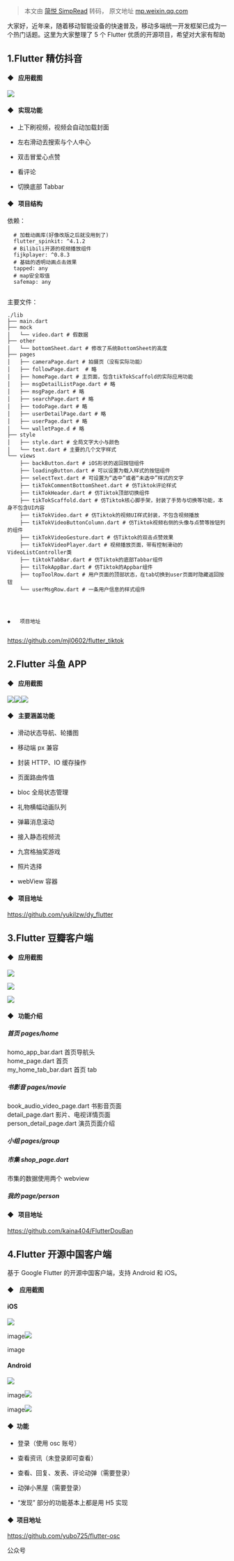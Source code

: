 > 本文由 [简悦 SimpRead](http://ksria.com/simpread/) 转码， 原文地址 [mp.weixin.qq.com](https://mp.weixin.qq.com/s?__biz=Mzg3MDYwMzkwMw==&mid=2247484394&idx=1&sn=ea74d932d280e8965dc757b47f774174&chksm=ce8a0efaf9fd87ec69aa850d71a7281d366b9f973e3fb58149fc8fbf88d248e2f2acbcc26f15&mpshare=1&scene=1&srcid=0628lDkoDyah7B4SatwFOEB6&sharer_sharetime=1624875571226&sharer_shareid=7fece245937ac96f04f0fb8e1311fff1#rd)

大家好，近年来，随着移动智能设备的快速普及，移动多端统一开发框架已成为一个热门话题。这里为大家整理了 5 个 Flutter 优质的开源项目，希望对大家有帮助  

1.Flutter 精仿抖音
--------------

#### ◆   应用截图

![](https://mmbiz.qpic.cn/mmbiz_png/OKUeiaP72uRz2iaPnnia07Qu4a5oz37yCd0XOhXib4y1yyicVBkWYoQq62eI35jkJq6z4I7f1d4bpqDiaVTx11YoDNDw/640?wx_fmt=png)

#### ◆   实现功能

*   上下刷视频，视频会自动加载封面
    
*   左右滑动去搜索与个人中心
    
*   双击冒爱心点赞
    
*   看评论
    
*   切换底部 Tabbar
    

#### ◆   项目结构

依赖：

```
  # 加载动画库(好像改版之后就没用到了)
  flutter_spinkit: ^4.1.2
  # Bilibili开源的视频播放组件
  fijkplayer: ^0.8.3
  # 基础的透明动画点击效果
  tapped: any
  # map安全取值
  safemap: any


```

主要文件：

```
./lib
├── main.dart
├── mock
│   └── video.dart # 假数据
├── other
│   └── bottomSheet.dart # 修改了系统BottomSheet的高度
├── pages
│   ├── cameraPage.dart # 拍摄页（没有实际功能）
│   ├── followPage.dart  # 略
│   ├── homePage.dart # 主页面，包含tikTokScaffold的实际应用功能
│   ├── msgDetailListPage.dart # 略
│   ├── msgPage.dart # 略
│   ├── searchPage.dart # 略
│   ├── todoPage.dart # 略
│   ├── userDetailPage.dart # 略
│   ├── userPage.dart # 略
│   └── walletPage.d # 略
├── style
│   ├── style.dart # 全局文字大小与颜色
│   └── text.dart # 主要的几个文字样式
└── views
    ├── backButton.dart # iOS形状的返回按钮组件
    ├── loadingButton.dart # 可以设置为载入样式的按钮组件
    ├── selectText.dart # 可设置为“选中”或者“未选中”样式的文字
    ├── tikTokCommentBottomSheet.dart # 仿Tiktok评论样式
    ├── tikTokHeader.dart # 仿Tiktok顶部切换组件
    ├── tikTokScaffold.dart # 仿Tiktok核心脚手架，封装了手势与切换等功能，本身不包含UI内容
    ├── tikTokVideo.dart # 仿Tiktok的视频UI样式封装，不包含视频播放
    ├── tikTokVideoButtonColumn.dart # 仿Tiktok视频右侧的头像与点赞等按钮列的组件
    ├── tikTokVideoGesture.dart # 仿Tiktok的双击点赞效果
    ├── tikTokVideoPlayer.dart # 视频播放页面，带有控制滑动的VideoListController类
    ├── tiktokTabBar.dart # 仿Tiktok的底部Tabbar组件
    ├── tilTokAppBar.dart # 仿Tiktok的Appbar组件
    ├── topToolRow.dart # 用户页面的顶部状态，在tab切换到user页面时隐藏返回按钮
    └── userMsgRow.dart # 一条用户信息的样式组件


```

```


◆   项目地址


```

https://github.com/mjl0602/flutter_tiktok

2.Flutter 斗鱼 APP
----------------

#### ◆   应用截图

![](https://mmbiz.qpic.cn/mmbiz_png/OKUeiaP72uRz2iaPnnia07Qu4a5oz37yCd0OgKxkFZCLMYevHouMbHyzxM2t33UFZp27qqgGjKKbzQNZ1zK7YPAPw/640?wx_fmt=png)![](https://mmbiz.qpic.cn/mmbiz_png/OKUeiaP72uRz2iaPnnia07Qu4a5oz37yCd0Pxu6MIOaspibicKkojWOib1Kq3ibxXjoFHibVQqrgfAy32tdOMv0Z2X3HzA/640?wx_fmt=png)![](https://mmbiz.qpic.cn/mmbiz_png/OKUeiaP72uRz2iaPnnia07Qu4a5oz37yCd0mPmZRISmmu9cfJYaxR4WJicLvXd2wRguTHwa6x0177mFMpTzUmIBiazw/640?wx_fmt=png)

#### ◆   主要涵盖功能

*   滑动状态导航、轮播图
    
*   移动端 px 兼容
    
*   封装 HTTP、IO 缓存操作
    
*   页面路由传值
    
*   bloc 全局状态管理
    
*   礼物横幅动画队列
    
*   弹幕消息滚动
    
*   接入静态视频流
    
*   九宫格抽奖游戏
    
*   照片选择
    
*   webView 容器
    

#### ◆   项目地址

https://github.com/yukilzw/dy_flutter

3.Flutter 豆瓣客户端
---------------

#### ◆   应用截图

![](https://mmbiz.qpic.cn/mmbiz/OKUeiaP72uRz2iaPnnia07Qu4a5oz37yCd085Z4xNs6oCPlhevkTpl40DFa9Eh3cictxMoibRCfibVHhzuPBdZiazwqOg/640?wx_fmt=png)

![](https://mmbiz.qpic.cn/mmbiz_png/OKUeiaP72uRz2iaPnnia07Qu4a5oz37yCd0eeQJ4M3pnpKt96MNFxT4pnbsvo8PBg4ica0McSicnAzL2WEFFygaibGcg/640?wx_fmt=png)

![](https://mmbiz.qpic.cn/mmbiz/OKUeiaP72uRz2iaPnnia07Qu4a5oz37yCd0lg2qFJFfKkqRrsU5IR9YJWqAAP7zs1pkwBV5wRQ6vkvH3LNpM5b3Hw/640?wx_fmt=png)

#### ◆   功能介绍

##### 首页 pages/home

homo_app_bar.dart 首页导航头  
home_page.dart 首页  
my_home_tab_bar.dart 首页 tab

##### 书影音 pages/movie

book_audio_video_page.dart 书影音页面  
detail_page.dart 影片、电视详情页面  
person_detail_page.dart 演员页面介绍

##### 小组 pages/group

##### 市集 shop_page.dart

市集的数据使用两个 webview

##### 我的 page/person

#### ◆   项目地址

https://github.com/kaina404/FlutterDouBan

4.Flutter 开源中国客户端
-----------------

基于 Google Flutter 的开源中国客户端，支持 Android 和 iOS。

#### ◆    应用截图

#### **iOS**

![](https://mmbiz.qpic.cn/mmbiz_png/OKUeiaP72uRz2iaPnnia07Qu4a5oz37yCd0j3ibUyBSV4ExwtNUUK16Iic35mTNkUqxoqJxXR9mfH30VkN0PjRsdxdA/640?wx_fmt=png)

image![](https://mmbiz.qpic.cn/mmbiz_png/OKUeiaP72uRz2iaPnnia07Qu4a5oz37yCd0DdUVAiaWAASB2nye0DVFtkgRnrZkSqZkxuxwYPaVQUcg8NaI5wQb9JQ/640?wx_fmt=png)

image

#### **Android**

![](https://mmbiz.qpic.cn/mmbiz_jpg/OKUeiaP72uRz2iaPnnia07Qu4a5oz37yCd0s8FLjOSpKgYbicnHAEc8bL6ZdgC6RicsrPEMvLTibtZNtW2yws1c3NpYA/640?wx_fmt=jpeg)

image![](https://mmbiz.qpic.cn/mmbiz_jpg/OKUeiaP72uRz2iaPnnia07Qu4a5oz37yCd0u8BQoj6yQnd4NaCicrXNJGcAOmKW5g6rB14ib4LIPAlGJACw6cGTwhow/640?wx_fmt=jpeg)

image![](https://mmbiz.qpic.cn/mmbiz_jpg/OKUeiaP72uRz2iaPnnia07Qu4a5oz37yCd0c7ofGE8qBxExfKYhnQggJY67MzhJ569o7zSANQtmvRCy6KPeQH9w5A/640?wx_fmt=jpeg)

  

#### **◆  功能**

*   登录（使用 osc 账号）
    
*   查看资讯（未登录即可查看）
    
*   查看、回复、发表、评论动弹（需要登录）
    
*   动弹小黑屋（需要登录）
    
*   “发现” 部分的功能基本上都是用 H5 实现
    

#### ◆  **项目地址**

https://github.com/yubo725/flutter-osc

公众号